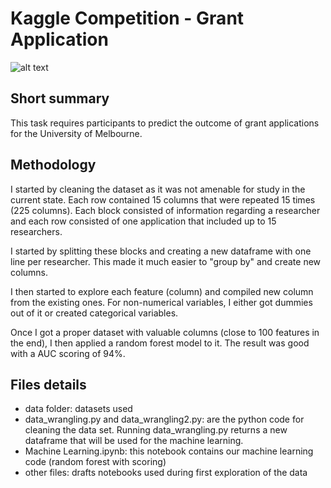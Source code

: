 # Kaggle Competition - Grant Application

![alt text](https://www.cdc.gov/grants/00_flexslider/images-flexslider-700x540/how-to-apply-slide700x540.png)

## Short summary

This task requires participants to predict the outcome of grant applications for the University of Melbourne.

## Methodology

I started by cleaning the dataset as it was not amenable for study in the current state. Each row contained 15 columns that were repeated 15 times (225 columns). Each block consisted of information regarding a researcher and each row consisted of one application that included up to 15 researchers.

I started by splitting these blocks and creating a new dataframe with one line per researcher. This made it much easier to  "group by" and create new columns.

I then started to explore each feature (column) and compiled new column from the existing ones. For non-numerical variables, I either got dummies out of it or created categorical variables.

Once I got a proper dataset with valuable columns (close to 100 features in the end), I then applied a random forest model to it. The result was good with a AUC scoring of 94%.

## Files details

- data folder: datasets used
- data_wrangling.py and data_wrangling2.py: are the python code for cleaning the data set. Running data_wrangling.py returns a new dataframe that will be used for the machine learning.
- Machine Learning.ipynb: this notebook contains our machine learning code (random forest with scoring)
- other files: drafts notebooks used during first exploration of the data

